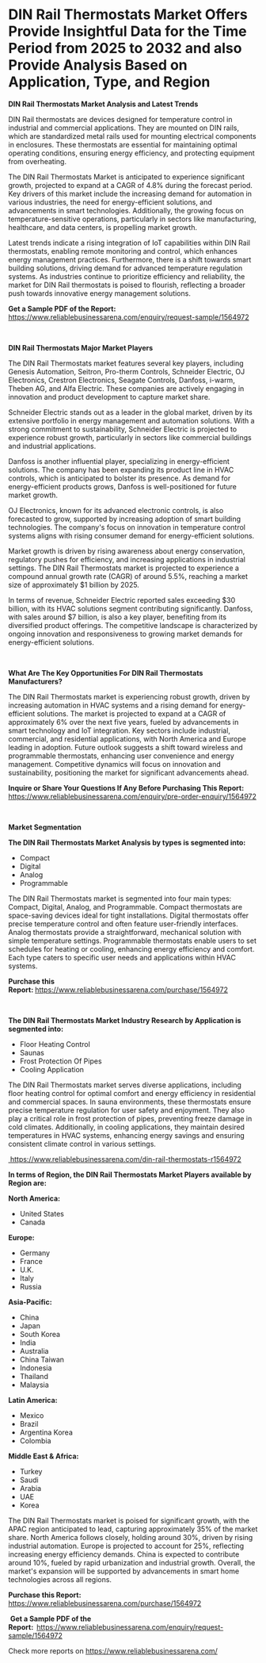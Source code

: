 <p><h1>DIN Rail Thermostats Market Offers Provide Insightful Data for the Time Period from 2025 to 2032 and also Provide Analysis Based on Application, Type, and Region</h1></p><p><strong>DIN Rail Thermostats Market Analysis and Latest Trends</strong></p>
<p><p>DIN Rail thermostats are devices designed for temperature control in industrial and commercial applications. They are mounted on DIN rails, which are standardized metal rails used for mounting electrical components in enclosures. These thermostats are essential for maintaining optimal operating conditions, ensuring energy efficiency, and protecting equipment from overheating.</p><p>The DIN Rail Thermostats Market is anticipated to experience significant growth, projected to expand at a CAGR of 4.8% during the forecast period. Key drivers of this market include the increasing demand for automation in various industries, the need for energy-efficient solutions, and advancements in smart technologies. Additionally, the growing focus on temperature-sensitive operations, particularly in sectors like manufacturing, healthcare, and data centers, is propelling market growth.</p><p>Latest trends indicate a rising integration of IoT capabilities within DIN Rail thermostats, enabling remote monitoring and control, which enhances energy management practices. Furthermore, there is a shift towards smart building solutions, driving demand for advanced temperature regulation systems. As industries continue to prioritize efficiency and reliability, the market for DIN Rail thermostats is poised to flourish, reflecting a broader push towards innovative energy management solutions.</p></p>
<p><strong>Get a Sample PDF of the Report:&nbsp;</strong> <a href="https://www.reliablebusinessarena.com/enquiry/request-sample/1564972?utm_campaign=2200&utm_medium=2&utm_source=Github&utm_content=ia&utm_term=06042025&utm_id=din-rail-thermostats">https://www.reliablebusinessarena.com/enquiry/request-sample/1564972</a></p>
<p>&nbsp;</p>
<p><strong>DIN Rail Thermostats Major Market Players</strong></p>
<p><p>The DIN Rail Thermostats market features several key players, including Genesis Automation, Seitron, Pro-therm Controls, Schneider Electric, OJ Electronics, Crestron Electronics, Seagate Controls, Danfoss, i-warm, Theben AG, and Alfa Electric. These companies are actively engaging in innovation and product development to capture market share.</p><p>Schneider Electric stands out as a leader in the global market, driven by its extensive portfolio in energy management and automation solutions. With a strong commitment to sustainability, Schneider Electric is projected to experience robust growth, particularly in sectors like commercial buildings and industrial applications.</p><p>Danfoss is another influential player, specializing in energy-efficient solutions. The company has been expanding its product line in HVAC controls, which is anticipated to bolster its presence. As demand for energy-efficient products grows, Danfoss is well-positioned for future market growth.</p><p>OJ Electronics, known for its advanced electronic controls, is also forecasted to grow, supported by increasing adoption of smart building technologies. The company's focus on innovation in temperature control systems aligns with rising consumer demand for energy-efficient solutions.</p><p>Market growth is driven by rising awareness about energy conservation, regulatory pushes for efficiency, and increasing applications in industrial settings. The DIN Rail Thermostats market is projected to experience a compound annual growth rate (CAGR) of around 5.5%, reaching a market size of approximately $1 billion by 2025.</p><p>In terms of revenue, Schneider Electric reported sales exceeding $30 billion, with its HVAC solutions segment contributing significantly. Danfoss, with sales around $7 billion, is also a key player, benefiting from its diversified product offerings. The competitive landscape is characterized by ongoing innovation and responsiveness to growing market demands for energy-efficient solutions.</p></p>
<p>&nbsp;</p>
<p><strong>What Are The Key Opportunities For DIN Rail Thermostats Manufacturers?</strong></p>
<p><p>The DIN Rail Thermostats market is experiencing robust growth, driven by increasing automation in HVAC systems and a rising demand for energy-efficient solutions. The market is projected to expand at a CAGR of approximately 6% over the next five years, fueled by advancements in smart technology and IoT integration. Key sectors include industrial, commercial, and residential applications, with North America and Europe leading in adoption. Future outlook suggests a shift toward wireless and programmable thermostats, enhancing user convenience and energy management. Competitive dynamics will focus on innovation and sustainability, positioning the market for significant advancements ahead.</p></p>
<p><strong>Inquire or Share Your Questions If Any Before Purchasing This Report:</strong> <a href="https://www.reliablebusinessarena.com/enquiry/pre-order-enquiry/1564972?utm_campaign=2200&utm_medium=2&utm_source=Github&utm_content=ia&utm_term=06042025&utm_id=din-rail-thermostats">https://www.reliablebusinessarena.com/enquiry/pre-order-enquiry/1564972</a></p>
<p>&nbsp;</p>
<p><strong>Market Segmentation</strong></p>
<p><strong>The DIN Rail Thermostats Market Analysis by types is segmented into:</strong></p>
<p><ul><li>Compact</li><li>Digital</li><li>Analog</li><li>Programmable</li></ul></p>
<p><p>The DIN Rail Thermostats market is segmented into four main types: Compact, Digital, Analog, and Programmable. Compact thermostats are space-saving devices ideal for tight installations. Digital thermostats offer precise temperature control and often feature user-friendly interfaces. Analog thermostats provide a straightforward, mechanical solution with simple temperature settings. Programmable thermostats enable users to set schedules for heating or cooling, enhancing energy efficiency and comfort. Each type caters to specific user needs and applications within HVAC systems.</p></p>
<p><strong>Purchase this Report:&nbsp;</strong><a href="https://www.reliablebusinessarena.com/purchase/1564972?utm_campaign=2200&utm_medium=2&utm_source=Github&utm_content=ia&utm_term=06042025&utm_id=din-rail-thermostats">https://www.reliablebusinessarena.com/purchase/1564972</a></p>
<p>&nbsp;</p>
<p><strong>The DIN Rail Thermostats Market Industry Research by Application is segmented into:</strong></p>
<p><ul><li>Floor Heating Control</li><li>Saunas</li><li>Frost Protection Of Pipes</li><li>Cooling Application</li></ul></p>
<p><p>The DIN Rail Thermostats market serves diverse applications, including floor heating control for optimal comfort and energy efficiency in residential and commercial spaces. In sauna environments, these thermostats ensure precise temperature regulation for user safety and enjoyment. They also play a critical role in frost protection of pipes, preventing freeze damage in cold climates. Additionally, in cooling applications, they maintain desired temperatures in HVAC systems, enhancing energy savings and ensuring consistent climate control in various settings.</p></p>
<p><a href="https://www.reliablebusinessarena.com/din-rail-thermostats-r1564972?utm_campaign=2200&utm_medium=2&utm_source=Github&utm_content=ia&utm_term=06042025&utm_id=din-rail-thermostats">&nbsp;https://www.reliablebusinessarena.com/din-rail-thermostats-r1564972</a></p>
<p><strong>In terms of Region, the DIN Rail Thermostats Market Players available by Region are:</strong></p>
<p>
    <p> <strong> North America: </strong>
        <ul>
            <li>United States</li>
            <li>Canada</li>
        </ul>
        </p> 
    <p> <strong> Europe: </strong>
        <ul>
            <li>Germany</li>
            <li>France</li>
            <li>U.K.</li>
            <li>Italy</li>
            <li>Russia</li>
        </ul>
        </p> 
    <p> <strong> Asia-Pacific: </strong>
        <ul>
            <li>China</li>
            <li>Japan</li>
            <li>South Korea</li>
            <li>India</li>
            <li>Australia</li>
            <li>China Taiwan</li>
            <li>Indonesia</li>
            <li>Thailand</li>
            <li>Malaysia</li>
        </ul>
        </p> 
    <p> <strong> Latin America: </strong>
        <ul>
            <li>Mexico</li>
            <li>Brazil</li>
            <li>Argentina Korea</li>
            <li>Colombia</li>
        </ul>
        </p> 
    <p> <strong> Middle East & Africa: </strong>
        <ul>
            <li>Turkey</li>
            <li>Saudi</li>
            <li>Arabia</li>
            <li>UAE</li>
            <li>Korea</li>
        </ul>
    </p>
    </p>
<p><p>The DIN Rail Thermostats market is poised for significant growth, with the APAC region anticipated to lead, capturing approximately 35% of the market share. North America follows closely, holding around 30%, driven by rising industrial automation. Europe is projected to account for 25%, reflecting increasing energy efficiency demands. China is expected to contribute around 10%, fueled by rapid urbanization and industrial growth. Overall, the market's expansion will be supported by advancements in smart home technologies across all regions.</p></p>
<p><strong>Purchase this Report: </strong><a href="https://www.reliablebusinessarena.com/purchase/1564972?utm_campaign=2200&utm_medium=2&utm_source=Github&utm_content=ia&utm_term=06042025&utm_id=din-rail-thermostats">https://www.reliablebusinessarena.com/purchase/1564972</a></p>
<p>&nbsp;<strong>Get a Sample PDF of the Report:&nbsp;&nbsp;</strong><a href="https://www.reliablebusinessarena.com/enquiry/request-sample/1564972?utm_campaign=2200&utm_medium=2&utm_source=Github&utm_content=ia&utm_term=06042025&utm_id=din-rail-thermostats">https://www.reliablebusinessarena.com/enquiry/request-sample/1564972</a></p>
<p><strong></strong></p>
<p>Check more reports on <a href="https://www.reliablebusinessarena.com/?utm_campaign=2200&utm_medium=2&utm_source=Github&utm_content=ia&utm_term=06042025&utm_id=din-rail-thermostats">https://www.reliablebusinessarena.com/</a></p>